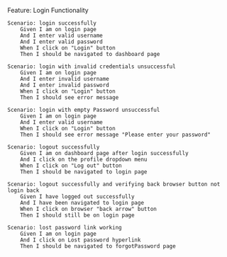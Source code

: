 Feature: Login Functionality

    Scenario: login successfully
        Given I am on login page
        And I enter valid username
        And I enter valid password
        When I click on "Login" button
        Then I should be navigated to dashboard page

    Scenario: login with invalid credentials unsuccessful
        Given I am on login page
        And I enter invalid username
        And I enter invalid password
        When I click on "Login" button
        Then I should see error message

    Scenario: login with empty Password unsuccessful
        Given I am on login page
        And I enter valid username
        When I click on "Login" button
        Then I should see error message "Please enter your password"   

    Scenario: logout successfully
        Given I am on dashboard page after login successfully
        And I click on the profile dropdown menu
        When I click on "Log out" button
        Then I should be navigated to login page

    Scenario: logout successfully and verifying back browser button not login back
        Given I have logged out successfully
        And I have been navigated to login page
        When I click on browser "back arrow" button
        Then I should still be on login page
    
    Scenario: lost password link working
        Given I am on login page
        And I click on Lost password hyperlink
        Then I should be navigated to forgotPassword page